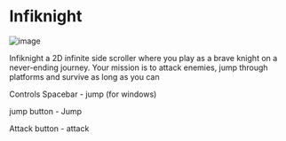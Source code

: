 # Infiknight
![image](https://user-images.githubusercontent.com/114738222/229395329-7a26a60d-4105-40fc-b08a-cf6854d817ed.png)



Infiknight a 2D infinite side scroller where you play as a brave knight on a never-ending journey. 
Your mission is to attack enemies, jump through platforms and survive as long as you can 

Controls
Spacebar - jump (for windows)

jump button - Jump

Attack button - attack
